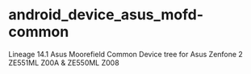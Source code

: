 # android_device_asus_mofd-common

Lineage 14.1  Asus Moorefield Common Device tree for Asus Zenfone 2 
ZE551ML 
Z00A & ZE550ML Z008


